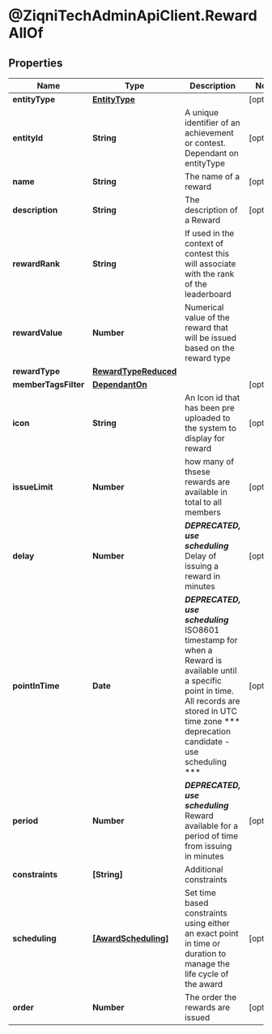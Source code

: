 # @ZiqniTechAdminApiClient.RewardAllOf

## Properties

Name | Type | Description | Notes
------------ | ------------- | ------------- | -------------
**entityType** | [**EntityType**](EntityType.md) |  | [optional] 
**entityId** | **String** | A unique identifier of an achievement or contest. Dependant on entityType | [optional] 
**name** | **String** | The name of a reward | [optional] 
**description** | **String** | The description of a Reward | [optional] 
**rewardRank** | **String** | If used in the context of contest this will associate with the rank of the leaderboard | 
**rewardValue** | **Number** | Numerical value of the reward that will be issued based on the reward type | 
**rewardType** | [**RewardTypeReduced**](RewardTypeReduced.md) |  | 
**memberTagsFilter** | [**DependantOn**](DependantOn.md) |  | [optional] 
**icon** | **String** | An Icon id that has been pre uploaded to the system to display for reward | [optional] 
**issueLimit** | **Number** | how many of thsese rewards are available in total to all members | [optional] 
**delay** | **Number** | ***DEPRECATED, use scheduling*** Delay of issuing a reward in minutes | [optional] 
**pointInTime** | **Date** | ***DEPRECATED, use scheduling*** ISO8601 timestamp for when a Reward is available until a specific point in time. All records are stored in UTC time zone *** deprecation candidate - use scheduling *** | [optional] 
**period** | **Number** | ***DEPRECATED, use scheduling*** Reward available for a period of time from issuing in minutes | [optional] 
**constraints** | **[String]** | Additional constraints | 
**scheduling** | [**[AwardScheduling]**](AwardScheduling.md) | Set time based constraints using either an exact point in time or duration to manage the life cycle of the award | [optional] 
**order** | **Number** | The order the rewards are issued | [optional] 


